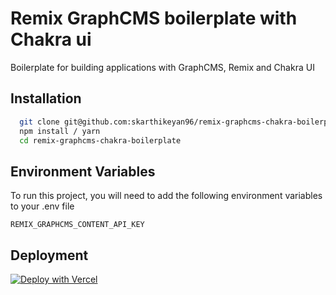 
# Remix GraphCMS boilerplate with Chakra ui


Boilerplate for building applications with GraphCMS, Remix and Chakra UI

## Installation



```bash
  git clone git@github.com:skarthikeyan96/remix-graphcms-chakra-boilerplate.git
  npm install / yarn
  cd remix-graphcms-chakra-boilerplate
```
    
## Environment Variables

To run this project, you will need to add the following environment variables to your .env file

```
REMIX_GRAPHCMS_CONTENT_API_KEY
```



## Deployment

[![Deploy with Vercel](https://vercel.com/button)](https://vercel.com/new/clone?repository-url=https%3A%2F%2Fgithub.com%2Fskarthikeyan96%2Fremix-chakra-graphcms-boilerplate)

